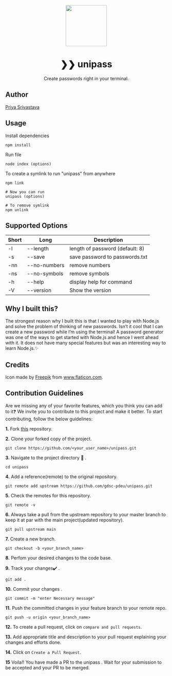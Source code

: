 <p align="center">
 <img src="https://user-images.githubusercontent.com/60316903/127777916-9917d901-b7d9-4023-8bac-2fa4cc77cfbb.png" width="128px">
</p>
<h1 align="center">
	❯❯ unipass
</h1>

<p align="center">
Create passwords right in your terminal.
</p>

## Author

[Priya Srivastava](https://github.com/Priya730)

## Usage

Install dependencies

```
npm install
```

Run file

```
node index (options)
```

To create a symlink to run "unipass" from anywhere

```
npm link

# Now you can run
unipass (options)

# To remove symlink
npm unlink
```

## Supported Options

| Short | Long              | Description                     |
| ----- | ----------------- | ------------------------------- |
| -l    | --length <number> | length of password (default: 8) |
| -s    | --save            | save password to passwords.txt  |
| -nn   | --no-numbers      | remove numbers                  |
| -ns   | --no-symbols      | remove symbols                  |
| -h    | --help            | display help for command        |
| -V    | --version         | Show the version                |

  
## Why I built this?  
  The strongest reason why I built this is that I wanted to play with Node.js and solve the problem of thinking of new passwords. Isn’t it cool that I can create a new password while I’m using the terminal! A password generator was one of the ways to get started with Node.js and hence I went ahead with it. It does not have many special features but was an interesting way to learn Node.js.✨
  
## Credits

Icon made by [Freepik](https://www.flaticon.com/authors/freepik) from www.flaticon.com. 

## Contribution Guidelines

Are we missing any of your favorite features, which you think you can add to it❓ We invite you to contribute to this project and make it better.
To start contributing, follow the below guidelines:

**1.** Fork [this](https://github.com/gdsc-pdeu/unipass.git) repository.

**2.** Clone your forked copy of the project.

```
git clone https://github.com/<your_user_name>/unipass.git
```

**3.** Navigate to the project directory :file_folder: .

```
cd unipass
```

**4.** Add a reference(remote) to the original repository.

```
git remote add upstream https://github.com/gdsc-pdeu/unipass.git
```

**5.** Check the remotes for this repository.

```
git remote -v
```

**6.** Always take a pull from the upstream repository to your master branch to keep it at par with the main project(updated repository).

```
git pull upstream main
```

**7.** Create a new branch.

```
git checkout -b <your_branch_name>
```

**8.** Perfom your desired changes to the code base.

**9.** Track your changes:heavy_check_mark: .

```
git add .
```

**10.** Commit your changes .

```
git commit -m "enter Necessary message"
```

**11.** Push the committed changes in your feature branch to your remote repo.

```
git push -u origin <your_branch_name>
```

**12.** To create a pull request, click on `compare and pull requests`.

**13.** Add appropriate title and description to your pull request explaining your changes and efforts done.

**14.** Click on `Create a Pull Request`.

**15** Voila!! You have made a PR to the unipass . Wait for your submission to be accepted and your PR to be merged.

